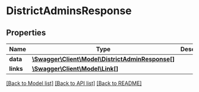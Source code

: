 # DistrictAdminsResponse

## Properties
Name | Type | Description | Notes
------------ | ------------- | ------------- | -------------
**data** | [**\Swagger\Client\Model\DistrictAdminResponse[]**](DistrictAdminResponse.md) |  | [optional] 
**links** | [**\Swagger\Client\Model\Link[]**](Link.md) |  | [optional] 

[[Back to Model list]](../../README.md#documentation-for-models) [[Back to API list]](../../README.md#documentation-for-api-endpoints) [[Back to README]](../../README.md)

